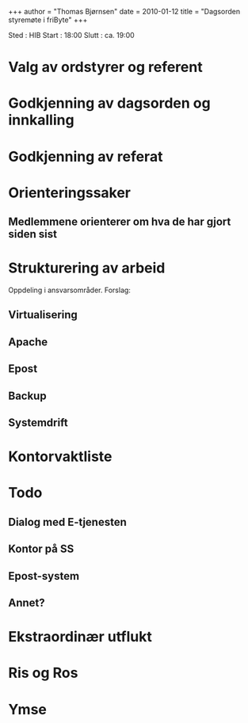 +++
author = "Thomas Bjørnsen"
date = 2010-01-12
title = "Dagsorden styremøte i friByte"
+++

Sted : HIB Start : 18:00 Slutt : ca. 19:00

# Valg av ordstyrer og referent

# Godkjenning av dagsorden og innkalling

# Godkjenning av referat

# Orienteringssaker

## Medlemmene orienterer om hva de har gjort siden sist

# Strukturering av arbeid

Oppdeling i ansvarsområder. Forslag:

## Virtualisering

## Apache

## Epost

## Backup

## Systemdrift

# Kontorvaktliste

# Todo

## Dialog med E-tjenesten

## Kontor på SS

## Epost-system

## Annet?

# Ekstraordinær utflukt

# Ris og Ros

# Ymse
